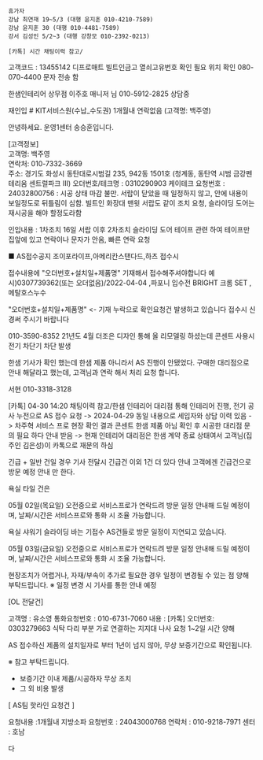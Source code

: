 ```
휴가자
강남 최연재 19~5/3 (대행 윤지훈 010-4210-7589)
강남 윤지훈 30 (대행 010-4481-7589)
강서 김성인 5/2~3 (대행 강창모 010-2392-0213)
```

```
[카톡] 시간 채팅이력 참고/
```

고객코드 : 13455142 
디프로매트 빌트인금고 열쇠고유번호 확인 필요 위치 확인 080-070-4400
문자 전송 함

한샘인테리어 상무점 이주호 매니저 님  010-5912-2825 상담중



재인입 # KIT서비스원(수납_수도권) 1개월내 연락없음 (고객명: 백주영)

안녕하세요. 운영1센터 송승훈입니다.  
  
[고객정보]  
고객명: 백주영  
연락처: 010-7332-3669  
주소: 경기도 화성시 동탄대로시범길 235, 942동 1501호 (청계동, 동탄역 시범 금강펜테리움 센트럴파크 III)
오더번호/테크명 : 0310290903  케이테크
요청번호 : 24032800756 : 시공 상태 마감 불만. 서랍이 닫았을 때 일정하지 않고, 안에 내용이 보일정도로 뒤틀림이 심함. 빌트인 화장대 맨윗 서랍도 같이 조치 요청, 슬라이딩 도어는 재시공을 해야 할정도라함
  
인입내용 : 1차조치 16일 서랍 이후  2차조치 슬라이딩 도어 테이프 관련 하여 테이프만 집앞에 있고 연락이나 문자가 안옴, 빠른 연락 요청


■ AS접수공지 조이포라이프,아메리칸스탠다드,하츠 접수시 

접수내용에 "오더번호+설치일+제품명" 기재해서 접수해주셔야합니다 
예시)0307739362(또는 오더없음)/2022-04-04 ,파포니 입수전 BRIGHT 크롬 SET ,메탈호스누수 

"오더번호+설치일+제품명" <- 기재 누락으로 확인요청건 발생하고 있습니다 접수시 신경써 주시기 바랍니다


010-3590-8352
21년도 4월 더조은 디자인 통해 올 리모델링 하셨는데 콘센트 
사용시 전기 차단기 차단 발생  

한샘 기사가 확인 했는데 한샘 제품 아니라서 AS 진행이 안됐었다. 구매한 대리점으로 안내 해달라고 했는데, 고객님과 연락 해서 처리 요청 합니다. 

서현 010-3318-3128

 [카톡] 04-30 14:20 채팅이력 참고/한샘 인테리어 대리점 통해 인테리어 진행, 전기 공사 누전으로 AS 접수 요청 -> 2024-04-29 동일 내용으로 세입자와 상담 이력 있음 -> 차주혁 서비스 프로 현장 확인 결과 콘센트 한샘 제품 아님 확인 후 시공한 대리점 문의 필요 하다 안내 받음 -> 현재 인테리어 대리점은 한샘 계약 종료 상태여서 고객님(집주인 김은성)이 카톡으로 재문의 하심

긴급 + 일반 건일 경우 기사 전달시 긴급건 이외 1건 더 있다 안내 
고객에겐 긴급건으로 방문 예정 안내 만 한다. 

욕실 타일 건은

05월 02일(목요일) 오전중으로 서비스프로가 연락드려 방문 일정 안내해 드릴 예정이며, 날짜/시간은 서비스프로와 통화 시 조율 가능합니다.

욕실 샤워기 슬라이딩 바는 기접수 AS건들로 방문 일정이 지연되고 있습니다.

05월 03일(금요일) 오전중으로 서비스프로가 연락드려 방문 일정 안내해 드릴 예정이며, 날짜/시간은 서비스프로와 통화 시 조율 가능합니다.

현장조치가 어렵거나, 자재/부속이 추가로 필요한 경우 일정이 변경될 수 있는 점 양해 부탁드립니다.
※ 일정 변경 시 기사를 통한 안내 예정


[OL 전달건]

고객명 : 유소영
통화요청번호 : 010-6731-7060
내용 : [카톡] 오더번호: 0303279663 식탁 다리 부분 가로 연결하는 지지대 나사 요청
1~2일 시간 양해


AS 접수하신 제품의 설치일자로 부터 1년이 넘지 않아, 무상 보증기간으로 확인됩니다.

※ 참고 부탁드립니다.
 - 보증기간 이내 제품/시공하자 무상 조치
 - 그 외 비용 발생

[ AS팀 핫라인 요청건 ]

요청내용 :1개월내 지방소파 
요청번호 : 24043000768
연락처 :  010-9218-7971
센터 : 호남


다